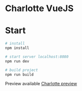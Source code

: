 # Charlotte VueJS

# Start

``` bash
# install
npm install

# start server localhost:8080
npm run dev

# build project
npm run build
```

Preview available
[Charlotte preview](https://leopoldo.me/charlotte)
